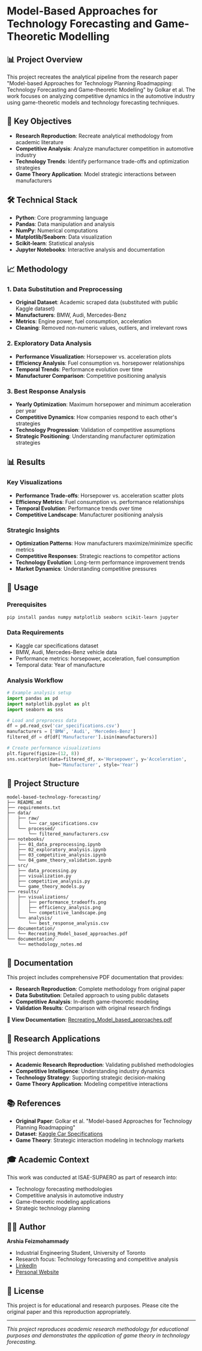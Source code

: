 # Model-Based Approaches for Technology Forecasting and Game-Theoretic Modelling

## 📊 Project Overview

This project recreates the analytical pipeline from the research paper "Model-based Approaches for Technology Planning Roadmapping: Technology Forecasting and Game-theoretic Modelling" by Golkar et al. The work focuses on analyzing competitive dynamics in the automotive industry using game-theoretic models and technology forecasting techniques.

## 🎯 Key Objectives

- **Research Reproduction**: Recreate analytical methodology from academic literature
- **Competitive Analysis**: Analyze manufacturer competition in automotive industry
- **Technology Trends**: Identify performance trade-offs and optimization strategies
- **Game Theory Application**: Model strategic interactions between manufacturers

## 🛠️ Technical Stack

- **Python**: Core programming language
- **Pandas**: Data manipulation and analysis
- **NumPy**: Numerical computations
- **Matplotlib/Seaborn**: Data visualization
- **Scikit-learn**: Statistical analysis
- **Jupyter Notebooks**: Interactive analysis and documentation

## 📈 Methodology

### 1. Data Substitution and Preprocessing
- **Original Dataset**: Academic scraped data (substituted with public Kaggle dataset)
- **Manufacturers**: BMW, Audi, Mercedes-Benz
- **Metrics**: Engine power, fuel consumption, acceleration
- **Cleaning**: Removed non-numeric values, outliers, and irrelevant rows

### 2. Exploratory Data Analysis
- **Performance Visualization**: Horsepower vs. acceleration plots
- **Efficiency Analysis**: Fuel consumption vs. horsepower relationships
- **Temporal Trends**: Performance evolution over time
- **Manufacturer Comparison**: Competitive positioning analysis

### 3. Best Response Analysis
- **Yearly Optimization**: Maximum horsepower and minimum acceleration per year
- **Competitive Dynamics**: How companies respond to each other's strategies
- **Technology Progression**: Validation of competitive assumptions
- **Strategic Positioning**: Understanding manufacturer optimization strategies

## 📊 Results

### Key Visualizations
- **Performance Trade-offs**: Horsepower vs. acceleration scatter plots
- **Efficiency Metrics**: Fuel consumption vs. performance relationships
- **Temporal Evolution**: Performance trends over time
- **Competitive Landscape**: Manufacturer positioning analysis

### Strategic Insights
- **Optimization Patterns**: How manufacturers maximize/minimize specific metrics
- **Competitive Responses**: Strategic reactions to competitor actions
- **Technology Evolution**: Long-term performance improvement trends
- **Market Dynamics**: Understanding competitive pressures

## 🚀 Usage

### Prerequisites
```bash
pip install pandas numpy matplotlib seaborn scikit-learn jupyter
```

### Data Requirements
- Kaggle car specifications dataset
- BMW, Audi, Mercedes-Benz vehicle data
- Performance metrics: horsepower, acceleration, fuel consumption
- Temporal data: Year of manufacture

### Analysis Workflow
```python
# Example analysis setup
import pandas as pd
import matplotlib.pyplot as plt
import seaborn as sns

# Load and preprocess data
df = pd.read_csv('car_specifications.csv')
manufacturers = ['BMW', 'Audi', 'Mercedes-Benz']
filtered_df = df[df['Manufacturer'].isin(manufacturers)]

# Create performance visualizations
plt.figure(figsize=(12, 8))
sns.scatterplot(data=filtered_df, x='Horsepower', y='Acceleration', 
                hue='Manufacturer', style='Year')
```

## 📁 Project Structure

```
model-based-technology-forecasting/
├── README.md
├── requirements.txt
├── data/
│   ├── raw/
│   │   └── car_specifications.csv
│   └── processed/
│       └── filtered_manufacturers.csv
├── notebooks/
│   ├── 01_data_preprocessing.ipynb
│   ├── 02_exploratory_analysis.ipynb
│   ├── 03_competitive_analysis.ipynb
│   └── 04_game_theory_validation.ipynb
├── src/
│   ├── data_processing.py
│   ├── visualization.py
│   ├── competitive_analysis.py
│   └── game_theory_models.py
├── results/
│   ├── visualizations/
│   │   ├── performance_tradeoffs.png
│   │   ├── efficiency_analysis.png
│   │   └── competitive_landscape.png
│   └── analysis/
│       └── best_response_analysis.csv
├── documentation/
│   └── Recreating_Model_based_approaches.pdf
└── documentation/
    └── methodology_notes.md
```

## 📄 Documentation

This project includes comprehensive PDF documentation that provides:
- **Research Reproduction**: Complete methodology from original paper
- **Data Substitution**: Detailed approach to using public datasets
- **Competitive Analysis**: In-depth game-theoretic modeling
- **Validation Results**: Comparison with original research findings

**📖 View Documentation**: [Recreating_Model_based_approaches.pdf](documentation/Recreating_Model_based_approaches.pdf)

## 🔬 Research Applications

This project demonstrates:
- **Academic Research Reproduction**: Validating published methodologies
- **Competitive Intelligence**: Understanding industry dynamics
- **Technology Strategy**: Supporting strategic decision-making
- **Game Theory Application**: Modeling competitive interactions

## 📚 References

- **Original Paper**: Golkar et al. "Model-based Approaches for Technology Planning Roadmapping"
- **Dataset**: [Kaggle Car Specifications](https://www.kaggle.com/datasets/CooperUnion/car-dataset)
- **Game Theory**: Strategic interaction modeling in technology markets

## 🎓 Academic Context

This work was conducted at ISAE-SUPAERO as part of research into:
- Technology forecasting methodologies
- Competitive analysis in automotive industry
- Game-theoretic modeling applications
- Strategic technology planning

## 👨‍💻 Author

**Arshia Feizmohammady**
- Industrial Engineering Student, University of Toronto
- Research focus: Technology forecasting and competitive analysis
- [LinkedIn](https://linkedin.com/in/arshiafeiz)
- [Personal Website](https://arshiafeizmohammady.com)

## 📄 License

This project is for educational and research purposes. Please cite the original paper and this reproduction appropriately.

---

*This project reproduces academic research methodology for educational purposes and demonstrates the application of game theory in technology forecasting.*
